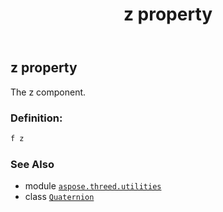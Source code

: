 ﻿---
title: z property
second_title: Aspose.3D for Python via .NET API References
description: 
type: docs
weight: 210
url: /python-net/aspose.threed.utilities/quaternion/z/
is_root: false
---

## z property


The z component.
### Definition:
```python
f z 
```

### See Also
* module [`aspose.threed.utilities`](../../)
* class [`Quaternion`](/3d/python-net/aspose.threed.utilities/quaternion)
